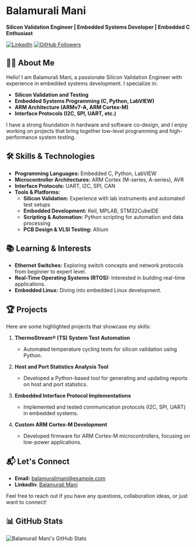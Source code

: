 # Balamurali Mani
**Silicon Validation Engineer | Embedded Systems Developer | Embedded C Enthusiast**

[![LinkedIn](https://img.shields.io/badge/LinkedIn-Profile-blue)](https://www.linkedin.com/in/balamurali-mani-1243b7170/)
[![GitHub Followers](https://img.shields.io/github/followers/Balamuralimani?style=social)](https://github.com/Balamuralimani)

## 👨‍💻 About Me
Hello! I am Balamurali Mani, a passionate Silicon Validation Engineer with experience in embedded systems development. I specialize in:
- **Silicon Validation and Testing**
- **Embedded Systems Programming (C, Python, LabVIEW)**
- **ARM Architecture (ARMv7-A, ARM Cortex-M)**
- **Interface Protocols (I2C, SPI, UART, etc.)**

I have a strong foundation in hardware and software co-design, and I enjoy working on projects that bring together low-level programming and high-performance system testing.

## 🛠️ Skills & Technologies
- **Programming Languages:** Embedded C, Python, LabVIEW
- **Microcontroller Architectures:** ARM Cortex (M-series, A-series), AVR
- **Interface Protocols:** UART, I2C, SPI, CAN
- **Tools & Platforms:** 
  - **Silicon Validation:** Experience with lab instruments and automated test setups
  - **Embedded Development:** Keil, MPLAB, STM32CubeIDE
  - **Scripting & Automation:** Python scripting for automation and data processing
  - **PCB Design & VLSI Testing:** Altium

## 📚 Learning & Interests
- **Ethernet Switches:** Exploring switch concepts and network protocols from beginner to expert level.
- **Real-Time Operating Systems (RTOS):** Interested in building real-time applications.
- **Embedded Linux:** Diving into embedded Linux development.

## 🏆 Projects
Here are some highlighted projects that showcase my skills:
1. **ThermoStream® (TS) System Test Automation**
   - Automated temperature cycling tests for silicon validation using Python.

2. **Host and Port Statistics Analysis Tool**
   - Developed a Python-based tool for generating and updating reports on host and port statistics.

3. **Embedded Interface Protocol Implementations**
   - Implemented and tested communication protocols (I2C, SPI, UART) in embedded systems.

4. **Custom ARM Cortex-M Development**
   - Developed firmware for ARM Cortex-M microcontrollers, focusing on low-power applications.

## 📬 Let's Connect
- **Email:** balamuralimani@example.com
- **LinkedIn:** [Balamurali Mani](https://www.linkedin.com/in/balamurali-mani-1243b7170/)

Feel free to reach out if you have any questions, collaboration ideas, or just want to connect!

## 📊 GitHub Stats
![Balamurali Mani's GitHub Stats](https://github-readme-stats.vercel.app/api?username=Balamuralimani&show_icons=true&theme=radical)
